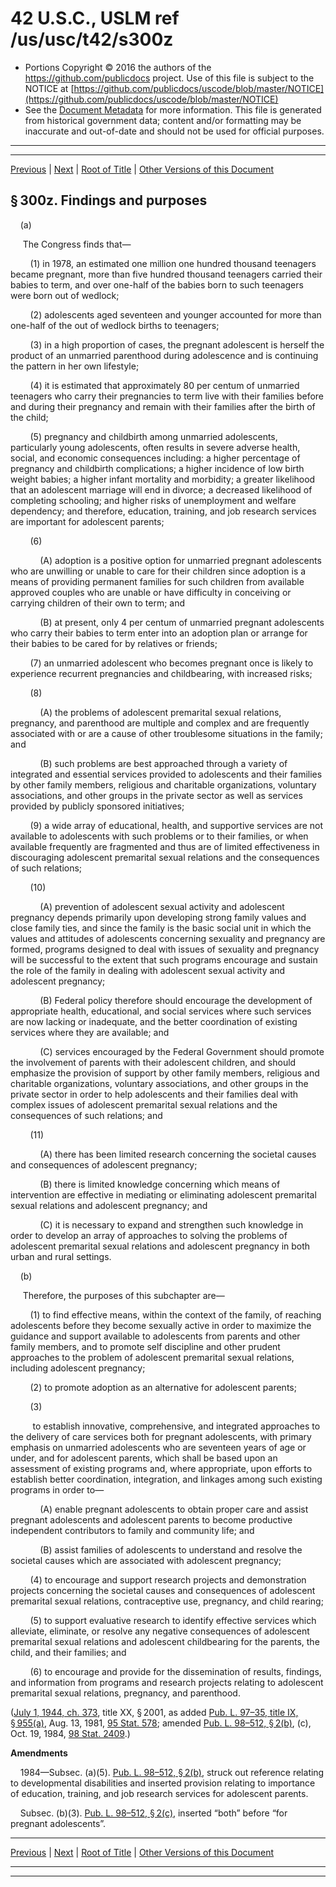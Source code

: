 ---
---

# 42 U.S.C., USLM ref /us/usc/t42/s300z

* Portions Copyright © 2016 the authors of the https://github.com/publicdocs project.
  Use of this file is subject to the NOTICE at [https://github.com/publicdocs/uscode/blob/master/NOTICE](https://github.com/publicdocs/uscode/blob/master/NOTICE)
* See the [Document Metadata](././../../../../..//README.md) for more information.
  This file is generated from historical government data; content and/or formatting may be inaccurate and out-of-date and should not be used for official purposes.

----------
----------

[Previous](./../../../../..//us/usc/t42/ch6A/schXVIII/m__us_usc_t42_ch6A_schXVIII.md) | [Next](./../../../../..//us/usc/t42/ch6A/schXVIII/m__us_usc_t42_s300z–1.md) | [Root of Title](./../../../../../) | [Other Versions of this Document](https://publicdocs.github.io/go/links?ns=uslm&ref=%2Fus%2Fusc%2Ft42%2Fs300z)

## § 300z. Findings and purposes

    (a)

     The Congress finds that—

        (1) in 1978, an estimated one million one hundred thousand teenagers became pregnant, more than five hundred thousand teenagers carried their babies to term, and over one-half of the babies born to such teenagers were born out of wedlock;

        (2) adolescents aged seventeen and younger accounted for more than one-half of the out of wedlock births to teenagers;

        (3) in a high proportion of cases, the pregnant adolescent is herself the product of an unmarried parenthood during adolescence and is continuing the pattern in her own lifestyle;

        (4) it is estimated that approximately 80 per centum of unmarried teenagers who carry their pregnancies to term live with their families before and during their pregnancy and remain with their families after the birth of the child;

        (5) pregnancy and childbirth among unmarried adolescents, particularly young adolescents, often results in severe adverse health, social, and economic consequences including: a higher percentage of pregnancy and childbirth complications; a higher incidence of low birth weight babies; a higher infant mortality and morbidity; a greater likelihood that an adolescent marriage will end in divorce; a decreased likelihood of completing schooling; and higher risks of unemployment and welfare dependency; and therefore, education, training, and job research services are important for adolescent parents;

        (6)

            (A) adoption is a positive option for unmarried pregnant adolescents who are unwilling or unable to care for their children since adoption is a means of providing permanent families for such children from available approved couples who are unable or have difficulty in conceiving or carrying children of their own to term; and

            (B) at present, only 4 per centum of unmarried pregnant adolescents who carry their babies to term enter into an adoption plan or arrange for their babies to be cared for by relatives or friends;

        (7) an unmarried adolescent who becomes pregnant once is likely to experience recurrent pregnancies and childbearing, with increased risks;

        (8)

            (A) the problems of adolescent premarital sexual relations, pregnancy, and parenthood are multiple and complex and are frequently associated with or are a cause of other troublesome situations in the family; and

            (B) such problems are best approached through a variety of integrated and essential services provided to adolescents and their families by other family members, religious and charitable organizations, voluntary associations, and other groups in the private sector as well as services provided by publicly sponsored initiatives;

        (9) a wide array of educational, health, and supportive services are not available to adolescents with such problems or to their families, or when available frequently are fragmented and thus are of limited effectiveness in discouraging adolescent premarital sexual relations and the consequences of such relations;

        (10)

            (A) prevention of adolescent sexual activity and adolescent pregnancy depends primarily upon developing strong family values and close family ties, and since the family is the basic social unit in which the values and attitudes of adolescents concerning sexuality and pregnancy are formed, programs designed to deal with issues of sexuality and pregnancy will be successful to the extent that such programs encourage and sustain the role of the family in dealing with adolescent sexual activity and adolescent pregnancy;

            (B) Federal policy therefore should encourage the development of appropriate health, educational, and social services where such services are now lacking or inadequate, and the better coordination of existing services where they are available; and

            (C) services encouraged by the Federal Government should promote the involvement of parents with their adolescent children, and should emphasize the provision of support by other family members, religious and charitable organizations, voluntary associations, and other groups in the private sector in order to help adolescents and their families deal with complex issues of adolescent premarital sexual relations and the consequences of such relations; and

        (11)

            (A) there has been limited research concerning the societal causes and consequences of adolescent pregnancy;

            (B) there is limited knowledge concerning which means of intervention are effective in mediating or eliminating adolescent premarital sexual relations and adolescent pregnancy; and

            (C) it is necessary to expand and strengthen such knowledge in order to develop an array of approaches to solving the problems of adolescent premarital sexual relations and adolescent pregnancy in both urban and rural settings.

    (b)

     Therefore, the purposes of this subchapter are—

        (1) to find effective means, within the context of the family, of reaching adolescents before they become sexually active in order to maximize the guidance and support available to adolescents from parents and other family members, and to promote self discipline and other prudent approaches to the problem of adolescent premarital sexual relations, including adolescent pregnancy;

        (2) to promote adoption as an alternative for adolescent parents;

        (3)

         to establish innovative, comprehensive, and integrated approaches to the delivery of care services both for pregnant adolescents, with primary emphasis on unmarried adolescents who are seventeen years of age or under, and for adolescent parents, which shall be based upon an assessment of existing programs and, where appropriate, upon efforts to establish better coordination, integration, and linkages among such existing programs in order to—

            (A) enable pregnant adolescents to obtain proper care and assist pregnant adolescents and adolescent parents to become productive independent contributors to family and community life; and

            (B) assist families of adolescents to understand and resolve the societal causes which are associated with adolescent pregnancy;

        (4) to encourage and support research projects and demonstration projects concerning the societal causes and consequences of adolescent premarital sexual relations, contraceptive use, pregnancy, and child rearing;

        (5) to support evaluative research to identify effective services which alleviate, eliminate, or resolve any negative consequences of adolescent premarital sexual relations and adolescent childbearing for the parents, the child, and their families; and

        (6) to encourage and provide for the dissemination of results, findings, and information from programs and research projects relating to adolescent premarital sexual relations, pregnancy, and parenthood.

([July 1, 1944, ch. 373][/us/act/1944-07-01/ch373], title XX, § 2001, as added [Pub. L. 97–35, title IX, § 955(a)][/us/pl/97/35/s955/a], Aug. 13, 1981, [95 Stat. 578][/us/stat/95/578]; amended [Pub. L. 98–512, § 2(b)][/us/pl/98/512/s2/b], (c), Oct. 19, 1984, [98 Stat. 2409][/us/stat/98/2409].)

 __Amendments__ 

    1984—Subsec. (a)(5). [Pub. L. 98–512, § 2(b)][/us/pl/98/512/s2/b], struck out reference relating to developmental disabilities and inserted provision relating to importance of education, training, and job research services for adolescent parents.

    Subsec. (b)(3). [Pub. L. 98–512, § 2(c)][/us/pl/98/512/s2/c], inserted “both” before “for pregnant adolescents”.

----------

[Previous](./../../../../..//us/usc/t42/ch6A/schXVIII/m__us_usc_t42_ch6A_schXVIII.md) | [Next](./../../../../..//us/usc/t42/ch6A/schXVIII/m__us_usc_t42_s300z–1.md) | [Root of Title](./../../../../../) | [Other Versions of this Document](https://publicdocs.github.io/go/links?ns=uslm&ref=%2Fus%2Fusc%2Ft42%2Fs300z)

----------
----------

[/us/act/1944-07-01/ch373]: https://publicdocs.github.io/go/links?ns=uslm&ref=%2Fus%2Fact%2F1944-07-01%2Fch373
[/us/pl/97/35/s955/a]: https://publicdocs.github.io/go/links?ns=uslm&ref=%2Fus%2Fpl%2F97%2F35%2Fs955%2Fa
[/us/stat/95/578]: https://publicdocs.github.io/go/links?ns=uslm&ref=%2Fus%2Fstat%2F95%2F578
[/us/pl/98/512/s2/b]: https://publicdocs.github.io/go/links?ns=uslm&ref=%2Fus%2Fpl%2F98%2F512%2Fs2%2Fb
[/us/stat/98/2409]: https://publicdocs.github.io/go/links?ns=uslm&ref=%2Fus%2Fstat%2F98%2F2409
[/us/pl/98/512/s2/b]: https://publicdocs.github.io/go/links?ns=uslm&ref=%2Fus%2Fpl%2F98%2F512%2Fs2%2Fb
[/us/pl/98/512/s2/c]: https://publicdocs.github.io/go/links?ns=uslm&ref=%2Fus%2Fpl%2F98%2F512%2Fs2%2Fc


